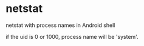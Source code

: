netstat
=======

netstat with process names in Android shell

if the uid is 0 or 1000, process name will be 'system'.
